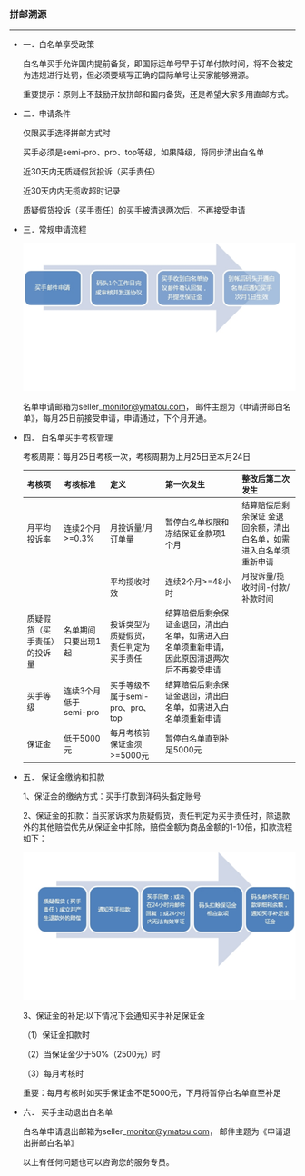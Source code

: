 ### 拼邮溯源

---

* 一．白名单享受政策

  白名单买手允许国内提前备货，即国际运单号早于订单付款时间，将不会被定为违规进行处罚，但必须要填写正确的国际单号让买家能够溯源。

  重要提示：原则上不鼓励开放拼邮和国内备货，还是希望大家多用直邮方式。

* 二．申请条件

  仅限买手选择拼邮方式时

  买手必须是semi-pro、pro、top等级，如果降级，将同步清出白名单

  近30天内无质疑假货投诉（买手责任）

  近30天内内无揽收超时记录

  质疑假货投诉（买手责任）的买手被清退两次后，不再接受申请

* 三．常规申请流程

  ![](/logistics/images/pysy_1.png)

  名单申请邮箱为seller\_monitor@ymatou.com， 邮件主题为《申请拼邮白名单》，每月25日前接受申请，申请通过，下个月开通。

* 四． 白名单买手考核管理

  考核周期：每月25日考核一次，考核周期为上月25日至本月24日

  | 考核项 | 考核标准 | 定义 | 第一次发生 | 整改后第二次发生 |
  | :--- | :--- | :--- | :--- | :--- |
  | 月平均投诉率 | 连续2个月&gt;=0.3% | 月投诉量/月订单量 | 暂停白名单权限和冻结保证金款项1个月 | 结算赔偿后剩余保证 金退回余额，清出白名单，如需进入白名单须重新申请 |
  |  |  | 平均揽收时效 | 连续2个月&gt;=48小时 | 月投诉量/揽收时间-付款/补款时间 |
  | 质疑假货（买手责任）的投诉量 | 名单期间只要出现1起 | 投诉类型为质疑假货，责任判定为买手责任 | 结算赔偿后剩余保证金退回，清出白名单，如需进入白名单须重新申请，因此原因清退两次后不再接受申请 |  |
  | 买手等级 | 连续3个月低于semi-pro | 买手等级不属于semi-pro、pro、top | 结算赔偿后剩余保证金退回，清出白名单，如需进入白名单须重新申请 |  |
  | 保证金 | 低于5000元 | 每月考核前保证金须&gt;=5000元 | 暂停白名单直到补足5000元 |  |

* 五． 保证金缴纳和扣款

  1、保证金的缴纳方式：买手打款到洋码头指定账号

  2、保证金的扣款：当买家诉求为质疑假货，责任判定为买手责任时，除退款外的其他赔偿优先从保证金中扣除，赔偿金额为商品金额的1-10倍，扣款流程如下：

  ![](/logistics/images/pysy_2.png)

  3、保证金的补足:以下情况下会通知买手补足保证金

  （1）保证金扣款时

  （2）当保证金少于50%（2500元）时

  （3）每月考核时

  重要：每月考核时如买手保证金不足5000元，下月将暂停白名单直至补足

* 六． 买手主动退出白名单

  白名单申请退出邮箱为seller\_monitor@ymatou.com， 邮件主题为《申请退出拼邮白名单》

  以上有任何问题也可以咨询您的服务专员。




